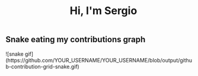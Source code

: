 <!--h1 without bottom border-->
<div id="user-content-toc">
  <ul align="center">
    <summary><h1 style="display: inline-block">Hi, I'm Sergio</h1></summary>
  </ul>
</div>

<h2>Snake eating my contributions graph</h2>
![snake gif](https://github.com/YOUR_USERNAME/YOUR_USERNAME/blob/output/github-contribution-grid-snake.gif)
